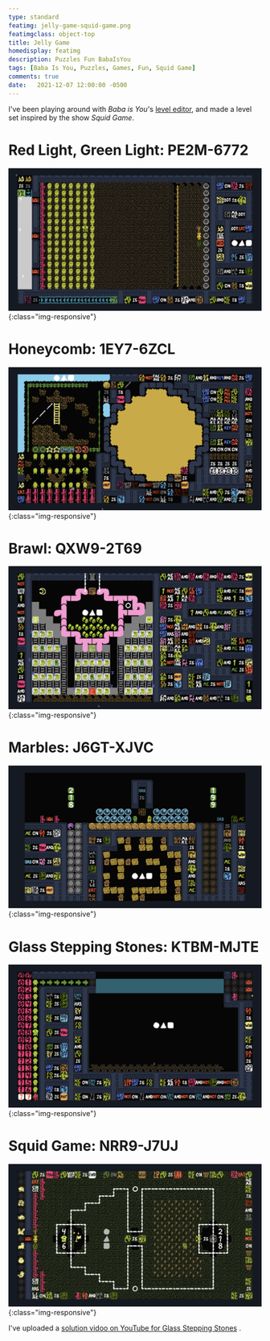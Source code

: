 ```yaml
---
type: standard
featimg: jelly-game-squid-game.png
featimgclass: object-top
title: Jelly Game
homedisplay: featimg
description: Puzzles Fun BabaIsYou
tags: [Baba Is You, Puzzles, Games, Fun, Squid Game]
comments: true
date:   2021-12-07 12:00:00 -0500
---
```

I've been playing around with *Baba is You*'s [level editor](https://hempuli.itch.io/baba-is-you-level-editor-beta), and made a level set inspired by the show *Squid Game*.

# Red Light, Green Light: PE2M-6772
![Red Light, Green Light](/img/jelly-game-red-light-green-light.png){:class="img-responsive"}

# Honeycomb: 1EY7-6ZCL
 ![Honeycomb](/img/jelly-game-honeycomb.png){:class="img-responsive"}

# Brawl: QXW9-2T69
![Brawl](/img/jelly-game-brawl.png){:class="img-responsive"}

# Marbles: J6GT-XJVC
![Marbles](/img/jelly-game-marbles.png){:class="img-responsive"}

# Glass Stepping Stones: KTBM-MJTE
![Glass Stepping Stones](/img/jelly-game-glass-stepping-stones.png){:class="img-responsive"}

# Squid Game: NRR9-J7UJ
![Squid Game](/img/jelly-game-squid-game.png){:class="img-responsive"}

I've uploaded a [solution vidoo on YouTube for Glass Stepping Stones](https://www.youtube.com/watch?v=ECBTN9VKpiU) .